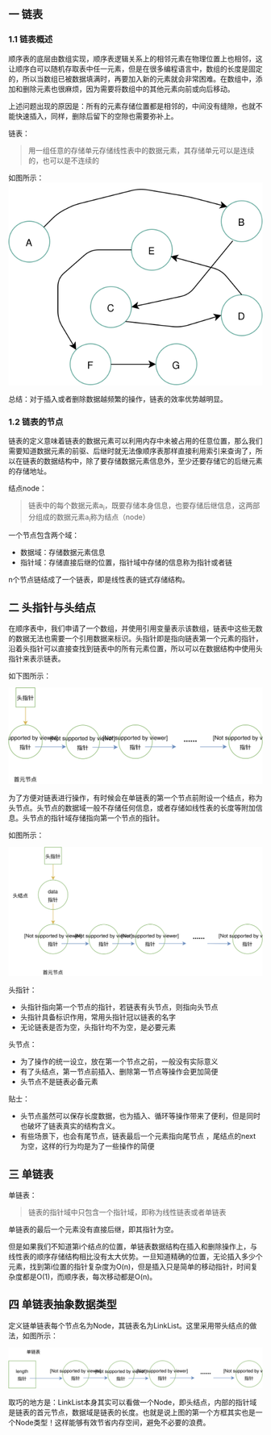  ## 一 链表

### 1.1 链表概述

顺序表的底层由数组实现，顺序表逻辑关系上的相邻元素在物理位置上也相邻，这让顺序白可以随机存取表中任一元素，但是在很多编程语言中，数组的长度是固定的，所以当数组已被数据填满时，再要加入新的元素就会非常困难。在数组中，添加和删除元素也很麻烦，因为需要将数组中的其他元素向前或向后移动。   

上述问题出现的原因是：所有的元素存储位置都是相邻的，中间没有缝隙，也就不能快速插入，同样，删除后留下的空隙也需要弥补上。  

链表：
> 用一组任意的存储单元存储线性表中的数据元素，其存储单元可以是连续的，也可以是不连续的

如图所示：  
![](../images/new-algorithm/01-06.svg)   

总结：对于插入或者删除数据越频繁的操作，链表的效率优势越明显。  

### 1.2 链表的节点  

链表的定义意味着链表的数据元素可以利用内存中未被占用的任意位置，那么我们需要知道数据元素的前驱、后继时就无法像顺序表那样直接利用索引来查询了，所以在链表的数据结构中，除了要存储数据元素信息外，至少还要存储它的后继元素的存储地址。  

结点node：
> 链表中的每个数据元素a<sub>i</sub>，既要存储本身信息，也要存储后继信息，这两部分组成的数据元素a<sub>i</sub>称为结点（node）

一个节点包含两个域：
- 数据域：存储数据元素信息
- 指针域：存储直接后继的位置，指针域中存储的信息称为指针或者链

n个节点链结成了一个链表，即是线性表的链式存储结构。  

## 二 头指针与头结点

在顺序表中，我们申请了一个数组，并使用引用变量表示该数组，链表中这些无数的数据无法也需要一个引用数据来标识。头指针即是指向链表第一个元素的指针，沿着头指针可以直接查找到链表中的所有元素位置，所以可以在数据结构中使用头指针来表示链表。  

如下图所示：  
  
![](../images/new-algorithm/02-04.svg)  


为了方便对链表进行操作，有时候会在单链表的第一个节点前附设一个结点，称为头节点。头节点的数据域一般不存储任何信息，或者存储如线性表的长度等附加信息。头节点的指针域存储指向第一个节点的指针。  

如图所示：   

![](../images/new-algorithm/02-05.svg) 
  

头指针：
- 头指针指向第一个节点的指针，若链表有头节点，则指向头节点
- 头指针具备标识作用，常用头指针冠以链表的名字
- 无论链表是否为空，头指针均不为空，是必要元素

头节点：
- 为了操作的统一设立，放在第一个节点之前，一般没有实际意义
- 有了头结点，第一节点前插入、删除第一节点等操作会更加简便
- 头节点不是链表必备元素 

贴士：
- 头节点虽然可以保存长度数据，也为插入、循环等操作带来了便利，但是同时也破坏了链表真实的结构含义。 
- 有些场景下，也会有尾节点，链表最后一个元素指向尾节点 ，尾结点的next为空，这样的行为均是为了一些操作的简便

## 三 单链表  

单链表：
> 链表的指针域中只包含一个指针域，即称为线性链表或者单链表

单链表的最后一个元素没有直接后继，即其指针为空。  

但是如果我们不知道第i个结点的位置，单链表数据结构在插入和删除操作上，与线性表的顺序存储结构相比没有太大优势。一旦知道精确的位置，无论插入多少个元素，找到第i位置的指针复杂度为O(n)，但是插入只是简单的移动指针，时间复杂度都是O(1)，而顺序表，每次移动都是O(n)。  

## 四 单链表抽象数据类型

定义链单链表每个节点名为Node，其链表名为LinkList。这里采用带头结点的做法，如图所示：   

![](../images/new-algorithm/02-06.svg) 

取巧的地方是：LinkList本身其实可以看做一个Node，即头结点，内部的指针域是链表的首元节点，数据域是链表的长度。也就是说上图的第一个方框其实也是一个Node类型！这样能够有效节省内存空间，避免不必要的浪费。  